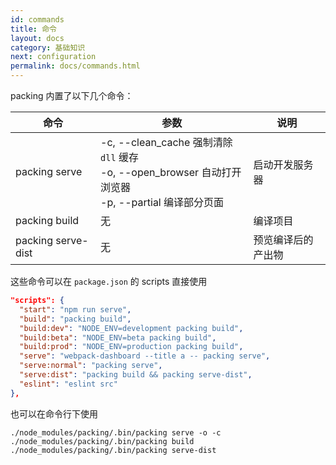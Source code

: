 ```yaml
---
id: commands
title: 命令
layout: docs
category: 基础知识
next: configuration
permalink: docs/commands.html
---
```


packing 内置了以下几个命令：

命令|参数|说明
---|---|---
packing serve|-c, --clean_cache 强制清除 `dll` 缓存<br>-o, --open_browser 自动打开浏览器<br>-p, --partial 编译部分页面 |启动开发服务器
packing build|无|编译项目
packing serve-dist|无|预览编译后的产出物

这些命令可以在 `package.json` 的 scripts 直接使用

```json
"scripts": {
  "start": "npm run serve",
  "build": "packing build",
  "build:dev": "NODE_ENV=development packing build",
  "build:beta": "NODE_ENV=beta packing build",
  "build:prod": "NODE_ENV=production packing build",
  "serve": "webpack-dashboard --title a -- packing serve",
  "serve:normal": "packing serve",
  "serve:dist": "packing build && packing serve-dist",
  "eslint": "eslint src"
},

```

也可以在命令行下使用

```
./node_modules/packing/.bin/packing serve -o -c
./node_modules/packing/.bin/packing build
./node_modules/packing/.bin/packing serve-dist
```
